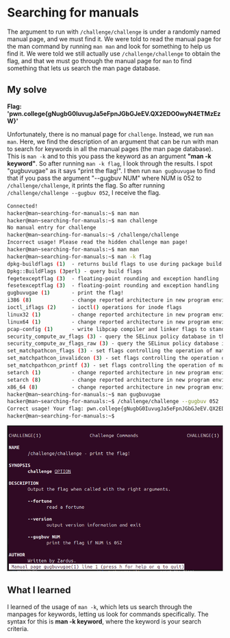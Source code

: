 # Searching for manuals

The argument to run with ``/challenge/challenge`` is under a randomly named manual page, and we must find it.
We were told to read the manual page for the man command by running ``man man`` and look for something to help us find it. We were told we still actually use ``/challenge/challenge`` to obtain the flag, and that we must go through the manual page for ``man`` to find something that lets us search the man page database.

## My solve
**Flag: 'pwn.college{gNugbG0IuvugJa5eFpnJGbGJeEV.QX2EDO0wyN4ETMzEzW}'**

Unfortunately, there is no manual page for ``challenge``. Instead, we run ``man man``. Here, we find the description of an argument that can be run with man to search for keywords in all the manual pages (the man page database). This is ``man -k`` and to this you pass the keyword as an argument **"man -k keyword"**. So after running ``man -k flag``, I look through the results. I spot "gugbuvugae" as it says "print the flag!". I then run ``man gugbuvugae`` to find that if you pass the argument "--gugbuv NUM" where NUM is 052 to ``/challenge/challenge``, it prints the flag. So after running ``/challenge/challenge --gugbuv 052``, I receive the flag.

```bash
Connected!
hacker@man~searching-for-manuals:~$ man man
hacker@man~searching-for-manuals:~$ man challenge
No manual entry for challenge
hacker@man~searching-for-manuals:~$ /challenge/challenge
Incorrect usage! Please read the hidden challenge man page!
hacker@man~searching-for-manuals:~$ man man
hacker@man~searching-for-manuals:~$ man -k flag
dpkg-buildflags (1)  - returns build flags to use during package build
Dpkg::BuildFlags (3perl) - query build flags
fegetexceptflag (3)  - floating-point rounding and exception handling
fesetexceptflag (3)  - floating-point rounding and exception handling
gugbuvugae (1)       - print the flag!
i386 (8)             - change reported architecture in new program environmen...
ioctl_iflags (2)     - ioctl() operations for inode flags
linux32 (1)          - change reported architecture in new program environmen...
linux64 (1)          - change reported architecture in new program environmen...
pcap-config (1)      - write libpcap compiler and linker flags to standard ou...
security_compute_av_flags (3) - query the SELinux policy database in the kernel
security_compute_av_flags_raw (3) - query the SELinux policy database in the ...
set_matchpathcon_flags (3) - set flags controlling the operation of matchpath...
set_matchpathcon_invalidcon (3) - set flags controlling the operation of matc...
set_matchpathcon_printf (3) - set flags controlling the operation of matchpat...
setarch (1)          - change reported architecture in new program environmen...
setarch (8)          - change reported architecture in new program environmen...
x86_64 (8)           - change reported architecture in new program environmen...
hacker@man~searching-for-manuals:~$ man gugbuvugae
hacker@man~searching-for-manuals:~$ /challenge/challenge --gugbuv 052
Correct usage! Your flag: pwn.college{gNugbG0IuvugJa5eFpnJGbGJeEV.QX2EDO0wyN4ETMzEzW}
hacker@man~searching-for-manuals:~$ 
```

![Manual page for gugbuvugae](/.images/SearchingForManuals.png)

## What I learned

I learned of the usage of ``man -k``, which lets us search through the manpages for keywords, letting us look for commands specifically. The syntax for this is **man -k keyword**, where the keyword is your search criteria.